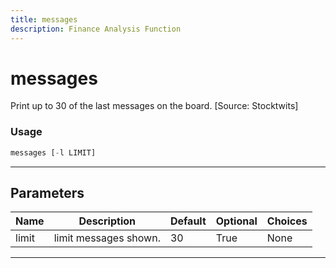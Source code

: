 ```yaml
---
title: messages
description: Finance Analysis Function
---
```


# messages

Print up to 30 of the last messages on the board. [Source: Stocktwits]

### Usage

```python
messages [-l LIMIT]
```

---

## Parameters

| Name | Description | Default | Optional | Choices |
| ---- | ----------- | ------- | -------- | ------- |
| limit | limit messages shown. | 30 | True | None |

---
